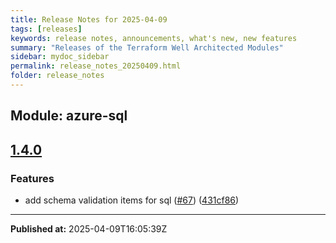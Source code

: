 ```yaml
---
title: Release Notes for 2025-04-09
tags: [releases]
keywords: release notes, announcements, what's new, new features
summary: "Releases of the Terraform Well Architected Modules"
sidebar: mydoc_sidebar
permalink: release_notes_20250409.html
folder: release_notes
---
```


## Module: azure-sql
## [1.4.0](https://github.com/CloudNationHQ/terraform-azure-sql/releases/tag/v1.4.0)


### Features

* add schema validation items for sql ([#67](https://github.com/CloudNationHQ/terraform-azure-sql/issues/67)) ([431cf86](https://github.com/CloudNationHQ/terraform-azure-sql/commit/431cf869bf5e55f91d51756ed360649537b4931d))

---

**Published at:** 2025-04-09T16:05:39Z


